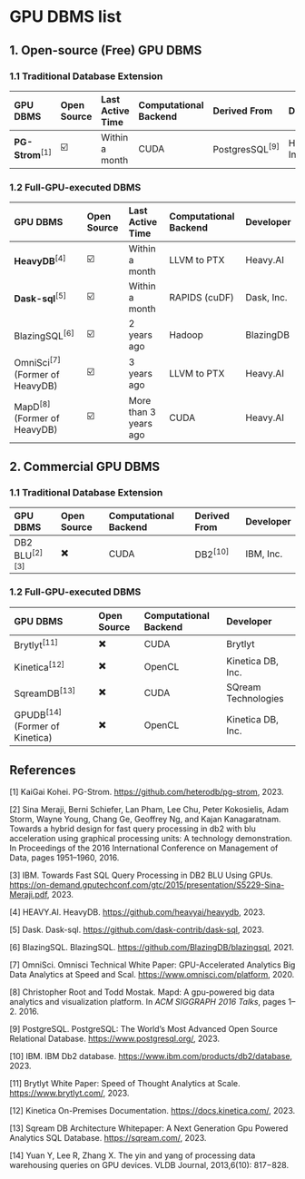 # GPU DBMS list

## 1. Open-source (Free) GPU DBMS

### 1.1 Traditional Database Extension

| GPU DBMS              | Open Source | Last Active Time | Computational Backend | Derived From         | Developer      |
| :-------------------- | :---------- | :--------------- | :-------------------- | :------------------- | :------------- |
| **PG-Strom**<sup>\[1] | ☑️          | Within a month   | CUDA                  | PostgresSQL<sup>\[9] | HeteroDB, Inc. |

### 1.2 Full-GPU-executed DBMS&#x20;

| GPU DBMS                             | Open Source | Last Active Time      | Computational Backend | Developer  |
| :----------------------------------- | :---------- | :-------------------- | :-------------------- | :--------- |
| **HeavyDB**<sup>\[4]                 | ☑️          | Within a month        | LLVM to PTX           | Heavy.AI   |
| **Dask-sql**<sup>\[5]                | ☑️          | Within a month        | RAPIDS (cuDF)         | Dask, Inc. |
| BlazingSQL<sup>\[6]                  | ☑️          | 2 years ago           | Hadoop                | BlazingDB  |
| OmniSci<sup>\[7]</sup> (Former of HeavyDB) | ☑️          | 3 years ago           | LLVM to PTX           | Heavy.AI   |
| MapD<sup>\[8]</sup> (Former of HeavyDB)    | ☑️          | More than 3 years ago | CUDA                  | Heavy.AI   |

## 2. Commercial GPU DBMS

### 1.1 Traditional Database Extension

| GPU DBMS             | Open Source | Computational Backend | Derived From  | Developer |
| :------------------- | :---------- | :-------------------- | :------------ | :-------- |
| DB2 BLU<sup>\[2]\[3] | ✖️          | CUDA                  | DB2<sup>\[10] | IBM, Inc. |

### 1.2 Full-GPU-executed DBMS&#x20;

| GPU DBMS                        | Open Source | Computational Backend | Developer           |
| :------------------------------ | :---------- | :-------------------- | :------------------ |
| Brytlyt<sup>\[11]               | ✖️          | CUDA                  | Brytlyt             |
| Kinetica<sup>\[12]              | ✖️          | OpenCL                | Kinetica DB, Inc.   |
| SqreamDB<sup>\[13]              | ✖️          | CUDA                  | SQream Technologies |
| GPUDB<sup>\[14]</sup>(Former of Kinetica) | ✖️          | OpenCL                | Kinetica DB, Inc.   |

## References

\[1] KaiGai Kohei. PG-Strom. <https://github.com/heterodb/pg-strom>, 2023.

\[2] Sina Meraji, Berni Schiefer, Lan Pham, Lee Chu, Peter Kokosielis, Adam Storm, Wayne Young, Chang Ge, Geoffrey Ng, and Kajan Kanagaratnam. Towards a hybrid design for fast query processing in db2 with blu acceleration using graphical processing units: A technology demonstration. In Proceedings of the 2016 International Conference on Management of Data, pages 1951–1960, 2016.

\[3] IBM. Towards Fast SQL Query Processing in DB2 BLU Using GPUs. <https://on-demand.gputechconf.com/gtc/2015/presentation/S5229-Sina-Meraji.pdf>, 2023.

\[4] HEAVY.AI. HeavyDB. <https://github.com/heavyai/heavydb>, 2023.

\[5] Dask. Dask-sql. <https://github.com/dask-contrib/dask-sql>, 2023.

\[6] BlazingSQL. BlazingSQL. <https://github.com/BlazingDB/blazingsql>, 2021.

\[7] OmniSci. Omnisci Technical White Paper: GPU-Accelerated Analytics Big Data Analytics at Speed and Scal. <https://www.omnisci.com/platform>, 2020.

\[8] Christopher Root and Todd Mostak. Mapd: A gpu-powered big data analytics and visualization platform. In *ACM SIGGRAPH 2016 Talks*, pages 1–2. 2016.

\[9] PostgreSQL. PostgreSQL: The World’s Most Advanced Open Source Relational Database. <https://www.postgresql.org/>, 2023.

\[10] IBM. IBM Db2 database. <https://www.ibm.com/products/db2/database>, 2023.

\[11] Brytlyt White Paper: Speed of Thought Analytics at Scale. <https://www.brytlyt.com/>, 2023.

\[12] Kinetica On-Premises Documentation. <https://docs.kinetica.com/>, 2023.

\[13] Sqream DB Architecture Whitepaper: A Next Generation Gpu Powered Analytics SQL Database. <https://sqream.com/>, 2023.

\[14] Yuan Y, Lee R, Zhang X. The yin and yang of processing data warehousing queries on GPU devices. VLDB Journal, 2013,6(10): 817−828.
